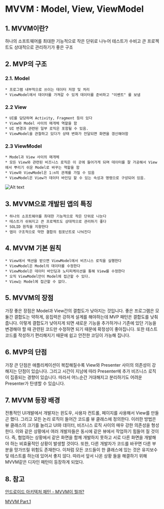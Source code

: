 # MVVM : Model, View, ViewModel



## 1. MVVM이란?
하나의 소프트웨어를 최대한 기능적으로 작은 단위로 나누어 테스트가 수비고 큰 프로젝트도 상대적으로 관리하기가 좋은 구조
## 2. MVP의 구조

### 2.1. Model
	* 프로그램 내부적으로 쓰이는 데이터 저장 및 처리
	* ViewModel에서 데이터를 가져갈 수 있게 데이터를 준비하고 "이벤트" 를 보냄

### 2.2 View
	* UI를 담당하며 Activity, Fragment 등이 있다
	* View와 Model 사이의 매개체 역할을 함
	* UI 변경과 관련된 일부 로직은 포함될 수 있음.
	* ViewModel을 관찰하고 있다가 상태 변화가 전달되면 화면을 갱신해야함

### 2.3 ViewModel
	* Model과 View 사이의 매개체
	* 모든 View와 관련된 비즈니스 로직은 이 곳에 들어가게 되며 데이터를 잘 가공해서 View에서 뿌리기 쉬운 Model로 바꾸는 역할을 함
	* View와 ViewModel은 1:n의 관계를 가질 수 있음
	* ViewModel은 View가 데이터 바인딩 할 수 있는 속성과 명령으로 구성되어 있음.

![Alt text](https://media.vlpt.us/images/jojo_devstory/post/5d3e1aa5-28bc-45d3-964f-36e60e4e9088/%EC%BA%A1%EC%B2%98.PNG)

## 3. MVVM으로 개발된 앱의 특징
	* 하나의 소프트웨어를 최대한 기능적으로 작은 단위로 나눈다
	* 테스트가 쉬워지고 큰 프로젝트도 상대적으로 관리하기 좋다
	* SOLID 원칙을 지향한다
	* 앱이 구조적으로 약한 결합의 컴포넌트로 나눠진다

## 4. MVVM 기본 원칙
	* View에서 액션을 받으면 ViewModel에서 비즈니스 로직을 실행한다
	* ViewModel은 Model의 데이터를 수정한다
	* ViewModel은 데이터 바인딩과 노티피케이션을 통해 View를 수정한다
	* 오직 ViewModel만이 Model에 접근할 수 있다.
	* View는 Model에 접근할 수 없다.

## 5. MVVM의 장점
가장 좋은 장점은 Model과 View간의 결합도가 낮아지는 것입니다.
좋은 프로그램은 모듈간 결합도는 약하게, 응집력은 강하게 설계를 해야하는데 MVP 패턴은 결합도를 낮춰줍니다. 이렇게 결합도가 낮아지게 되면 새로운 기능을 추가하거나 기존에 있던 기능을 변경해야 할 때 관련된 코드만 수정하면 되기 때문에 확정성이 좋아집니다. 또한 테스트 코드를 작성하기 편리해지기 때문에 쉽고 안전한 코딩이 가능해 집니다.

## 6. MVP의 단점
가장 큰 단점은 애플리케이션이 복잡해질수록 View와 Presenter 사이의 의존성이 강해지는 단점이 있습니다. 그리고 시간이 지남에 따라 Presenter에 추가 비즈니스 로직이 집중되는 경향이 있습니다. 따라서 어느순간 거대해지고 분리하기도 어려운 Presenter가 탄생할 수 있습니다.

## 7. MVVM 등장 배경
전통적인 UI개발에서 개발자는 윈도우, 사용자 컨트롤, 페이지를 사용해서 View를 만들곤 했다. 그리고 모든 논리 로직이 들어간 코드를 뷰 클래스에 정의한다. 이러한 방법은 뷰 클래스의 크기를 늘리고 UI와 데이터, 비즈니스 로직 사이의 매우 강한 의존성을 형성한다. 이와 같은 상황에서 여러 개발자들은 동시에 같은 뷰에서 작업하기 힘들어 질 것이다. 즉, 협업하는 상황에서 같은 화면을 함께 개발하지 못하고 서로 다른 화면을 개발해야 하는 비효율적인 상황이 발생할 것이다. 또한, 다른 개발자가 코드를 바꾸면 다른 부분을 망가뜨릴 위험도 존재한다. 이처럼 모든 코드들이 한 클래스에 있는 것은 유지보수 및 테스트를 하는데 있어서 좋지 않다. 따라서 앞서 나온 상황 들을 해결하기 위해 MVVM같은 디자인 패턴이 등장하게 되었다.

## 8. 참고
[안드로이드 아키텍처 패턴 - MVVM이 뭘까?](https://velog.io/@jojo_devstory/%EC%95%88%EB%93%9C%EB%A1%9C%EC%9D%B4%EB%93%9C-%EC%95%84%ED%82%A4%ED%85%8D%EC%B2%98-%ED%8C%A8%ED%84%B4-MVVM%EC%9D%B4-%EB%AD%98%EA%B9%8C)

[MVVM Part.1](https://woovictory.github.io/2019/06/09/What-is-MVVM/)

